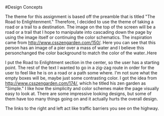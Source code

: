 #Design Concepts

The theme for this assignment is based off the preamble that is titled "The Road to Enlightenment."  Therefore, I decided to use the 
theme of taking a road or a trail to a destination.  The image on the top of the screen will be a road or a trail that I hope to manipulate 
into cascading down the page by using the image itself or continuing the color schematics.  The inspiration came from http://www.csszengarden.com/150/.
Here you can see that this person has an image of a pier over a mass of water and I believe this personchanged the color background to match the color of the water..Here

I put the Road to Enlightment section in the center, so the user has a starting point.  The rest of the text I wanted to go in a zig-zag
route in order for the user to feel like he is on a road or a path some where.  I'm not sure what the empty boxes will be, maybe just 
some contrasting color.  I got the idea from http://www.csszengarden.com/174/, which he titled his zen garden as "Simple." I like how 
the simplicity and color schemes make the page visually easy to look at.  There are some impressive looking designs, but some of them have
too many things going on and it actually hurts the overall design.

The links to the right and left act like traffic barriers you see on the highway.  
